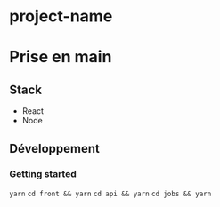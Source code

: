 # project-name


# Prise en main

## Stack

* React
* Node

## Développement

### Getting started

`yarn`
`cd front && yarn`
`cd api && yarn`
`cd jobs && yarn`
